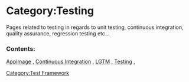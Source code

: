 # Category:Testing
Pages related to testing in regards to unit testing, continuous integration, quality assurance, regression testing etc\...

### Contents:

[AppImage](AppImage.md) , [Continuous Integration](Continuous_Integration.md) , [LGTM](LGTM.md) , [Testing](Testing.md) ,

[Category:Test Framework](Category:Test_Framework.md)

